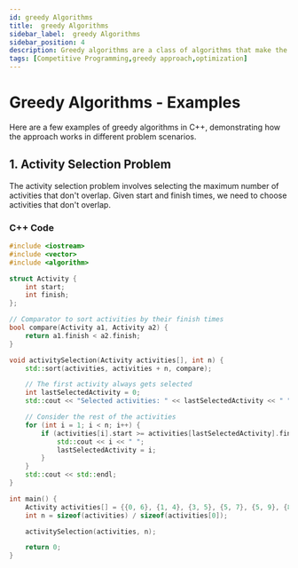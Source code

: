 ```yaml
---
id: greedy Algorithms
title:  greedy Algorithms
sidebar_label:  greedy Algorithms
sidebar_position: 4
description: Greedy algorithms are a class of algorithms that make the optimal choice at each step with the hope of finding the global optimum
tags: [Competitive Programming,greedy approach,optimization]
---
```


# Greedy Algorithms - Examples

Here are a few examples of greedy algorithms in C++, demonstrating how the approach works in different problem scenarios.

## 1. Activity Selection Problem

The activity selection problem involves selecting the maximum number of activities that don't overlap. Given start and finish times, we need to choose activities that don't overlap.

### C++ Code

```cpp
#include <iostream>
#include <vector>
#include <algorithm>

struct Activity {
    int start;
    int finish;
};

// Comparator to sort activities by their finish times
bool compare(Activity a1, Activity a2) {
    return a1.finish < a2.finish;
}

void activitySelection(Activity activities[], int n) {
    std::sort(activities, activities + n, compare);

    // The first activity always gets selected
    int lastSelectedActivity = 0;
    std::cout << "Selected activities: " << lastSelectedActivity << " ";

    // Consider the rest of the activities
    for (int i = 1; i < n; i++) {
        if (activities[i].start >= activities[lastSelectedActivity].finish) {
            std::cout << i << " ";
            lastSelectedActivity = i;
        }
    }
    std::cout << std::endl;
}

int main() {
    Activity activities[] = {{0, 6}, {1, 4}, {3, 5}, {5, 7}, {5, 9}, {8, 9}};
    int n = sizeof(activities) / sizeof(activities[0]);

    activitySelection(activities, n);

    return 0;
}
```